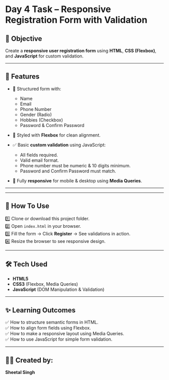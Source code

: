 # Day 4 Task – Responsive Registration Form with Validation

## 📌 Objective
Create a **responsive user registration form** using **HTML**, **CSS (Flexbox)**, and **JavaScript** for custom validation.

---

## 🔹 **Features**

- 📄 Structured form with:
  - Name
  - Email
  - Phone Number
  - Gender (Radio)
  - Hobbies (Checkbox)
  - Password & Confirm Password

- 🎨 Styled with **Flexbox** for clean alignment.
- ✅ Basic **custom validation** using JavaScript:
  - All fields required.
  - Valid email format.
  - Phone number must be numeric & 10 digits minimum.
  - Password and Confirm Password must match.
- 📱 Fully **responsive** for mobile & desktop using **Media Queries**.

--- 
---

## 🔹 **How To Use**

1️⃣ Clone or download this project folder.  
2️⃣ Open `index.html` in your browser.  
3️⃣ Fill the form → Click **Register** → See validations in action.  
4️⃣ Resize the browser to see responsive design.

---

## 🛠️ **Tech Used**

- **HTML5**
- **CSS3** (Flexbox, Media Queries)
- **JavaScript** (DOM Manipulation & Validation)

---

## ✨ **Learning Outcomes**

✅ How to structure semantic forms in HTML.  
✅ How to align form fields using Flexbox.  
✅ How to make a responsive layout using Media Queries.  
✅ How to use JavaScript for simple form validation.

---

## 👩‍💻 **Created by:**  
**Sheetal Singh**
